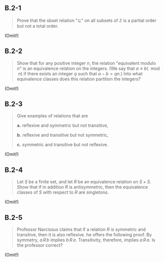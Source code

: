 ## B.2-1

> Prove that the sbset relation "$\subseteq$" on all subsets of $\mathbb{Z}$ is
> a partial order but not a total order.

(Omit!)

## B.2-2
> Show that for any positive integer $n$, the relation "equivalent modulo $n$"
> is an equivalence relation on the integers. (We say that $a\equiv b (\mod n)$
> if there exists an integer $q$ such that $a - b = qn$.) Into what equivalence
> classes does this relation partition the integers?

(Omit!)

## B.2-3

> Give examples of relations that are
>
> **a.** reflexive and symmetric but not transitive,
>
> **b.** reflexive and transitive but not symmetric,
>
> **c.** symmetric and transitive but not reflexive.

(Omit!)

## B.2-4

> Let $S$ be a finite set, and let $R$ be an equivalence relation on $S\times
> S$. Show that if in addition $R$ is antisymmetric, then the equivalence
> classes of $S$ with respect to $R$ are singletons.

(Omit!)

## B.2-5

> Professor Narcissus claims that if a relation $R$ is symmetric and transitive,
> then it is also reflexive. he offers the following proof. By symmetry,
> $a\,R\,b$ implies $b\,R\,a$. Transitivity, therefore, implies $a\,R\,a$. Is
> the professor correct?

(Omit!)
